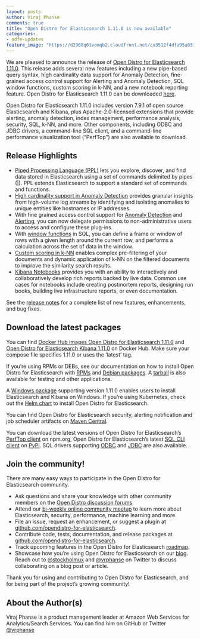 ```yaml
---
layout: posts
author: Viraj Phanse
comments: true
title: "Open Distro for Elasticsearch 1.11.0 is now available"
categories:
- odfe-updates
feature_image: "https://d2908q01vomqb2.cloudfront.net/ca3512f4dfa95a03169c5a670a4c91a19b3077b4/2019/03/26/open_disto-elasticsearch-logo-800x400.jpg"
---
```

We are pleased to announce the release of [Open Distro for Elasticsearch 1.11.0](https://opendistro.github.io/for-elasticsearch/downloads.html). This release adds several new features including a new pipe-based query syntax, high cardinality data support for Anomaly Detection, fine-grained access control support for Alerting and Anomaly Detection, SQL window functions, custom scoring in k-NN, and a new notebook reporting feature. Open Distro for Elasticsearch 1.11.0 can be downloaded [here](https://opendistro.github.io/for-elasticsearch/downloads.html).

Open Distro for Elasticsearch 1.11.0 includes version 7.9.1 of open source Elasticsearch and Kibana, plus Apache-2.0-licensed extensions that provide alerting, anomaly detection, index management, performance analysis, security, SQL, k-NN, and more. Other components, including ODBC and JDBC drivers, a command-line SQL client, and a command-line performance visualization tool (“PerfTop”) are also available to download.

## Release Highlights

* [Piped Processing Language (PPL)](https://opendistro.github.io/for-elasticsearch-docs/docs/ppl/) lets you explore, discover, and find data stored in Elasticsearch using a set of commands delimited by pipes (|). PPL extends Elasticsearch to support a standard set of commands and functions. 
* [High cardinality support in Anomaly Detection](https://github.com/opendistro-for-elasticsearch/anomaly-detection/issues/147) provides granular insights from high-volume log streams by identifying and isolating anomalies to unique entities like hostnames or IP addresses. 
* With fine grained access control support for [Anomaly Detection](https://github.com/opendistro-for-elasticsearch/security-kibana-plugin/pull/538) and [Alerting](https://github.com/opendistro-for-elasticsearch/security-kibana-plugin/pull/532), you can now delegate permissions to non-administrative users to access and configure these plug-ins.
* With [window functions](https://github.com/opendistro-for-elasticsearch/sql/pull/753) in SQL, you can define a frame or window of rows with a given length around the current row, and performs a calculation across the set of data in the window.
* [Custom scoring in k-NN](https://github.com/opendistro-for-elasticsearch/k-NN/pull/196) enables complex pre-filtering of your documents and dynamic application of k-NN on the filtered documents to improve the similarity search results. 
* [Kibana Notebooks](https://opendistro.github.io/for-elasticsearch-docs/docs/kibana/notebooks/) provides you with an ability to interactively and collaboratively develop rich reports backed by live data. Common use cases for notebooks include creating postmortem reports, designing run books, building live infrastructure reports, or even documentation.

See the [release notes](https://github.com/opendistro-for-elasticsearch/opendistro-build/blob/master/release-notes/opendistro-for-elasticsearch-release-notes-1.11.0.md) for a complete list of new features, enhancements, and bug fixes.

## Download the latest packages

You can find [Docker Hub images Open Distro for Elasticsearch 1.11.0](https://hub.docker.com/r/amazon/opendistro-for-elasticsearch) and [Open Distro for Elasticsearch Kibana 1.11.0](https://hub.docker.com/r/amazon/opendistro-for-elasticsearch-kibana) on Docker Hub. Make sure your compose file specifies 1.11.0 or uses the ‘latest’ tag.

If you’re using RPMs or DEBs, see our documentation on how to install Open Distro for Elasticsearch with [RPMs](https://opendistro.github.io/for-elasticsearch-docs/docs/install/rpm/) and [Debian packages](https://opendistro.github.io/for-elasticsearch-docs/docs/install/deb/). A [tarball](https://opendistro.github.io/for-elasticsearch-docs/docs/install/tar/) is also available for testing and other applications.

A [Windows package](https://opendistro.github.io/for-elasticsearch-docs/docs/install/windows/) supporting version 1.11.0 enables users to install Elasticsearch and Kibana on Windows. If you’re using Kubernetes, check out the [Helm chart](https://opendistro.github.io/for-elasticsearch-docs/docs/install/helm/) to install Open Distro for Elasticsearch.

You can find Open Distro for Elasticsearch security, alerting notification and job scheduler artifacts on [Maven Central](https://mvnrepository.com/artifact/com.amazon.opendistroforelasticsearch).

You can download the latest versions of Open Distro for Elasticsearch’s [PerfTop client](https://www.npmjs.com/package/@aws/opendistro-for-elasticsearch-perftop) on npm.org, Open Distro for Elasticsearch’s latest [SQL CLI client](https://pypi.org/project/odfe-sql-cli/) on [PyPi](https://pypi.org/project/odfe-sql-cli/). SQL drivers supporting [ODBC](https://opendistro.github.io/for-elasticsearch-docs/docs/sql/odbc/) and [JDBC](https://opendistro.github.io/for-elasticsearch-docs/docs/sql/jdbc/) are also available.

## Join the community!

There are many easy ways to participate in the Open Distro for Elasticsearch community.

* Ask questions and share your knowledge with other community members on the [Open Distro discussion forums](https://discuss.opendistrocommunity.dev/). 
* Attend our [bi-weekly online community meetup](https://www.meetup.com/Open-Distro-for-Elasticsearch-Meetup-Group) to learn more about Elasticsearch, security, performance, machine learning and more.
* File an issue, request an enhancement, or suggest a plugin at [github.com/opendistro-for-elasticsearch](https://github.com/opendistro-for-elasticsearch).
* Contribute code, tests, documentation, and release packages at [github.com/opendistro-for-elasticsearch](https://github.com/opendistro-for-elasticsearch).
* Track upcoming features in the Open Distro for Elasticsearch [roadmap](https://github.com/orgs/opendistro-for-elasticsearch/projects/3).
* Showcase how you’re using Open Distro for Elasticsearch on our [blog](https://opendistro.github.io/for-elasticsearch/blog/). Reach out to [@stockholmux](https://twitter.com/stockholmux?lang=en) and [@vrphanse](https://twitter.com/vrphanse?lang=en) on Twitter to discuss collaborating on a blog post or article.

Thank you for using and contributing to Open Distro for Elasticsearch, and for being part of the project’s growing community!

## About the Author(s)

Viraj Phanse is a product management leader at Amazon Web Services for Analytics/Search Services. You can find him on GitHub or Twitter [@vrphanse](https://twitter.com/vrphanse?lang=en)

